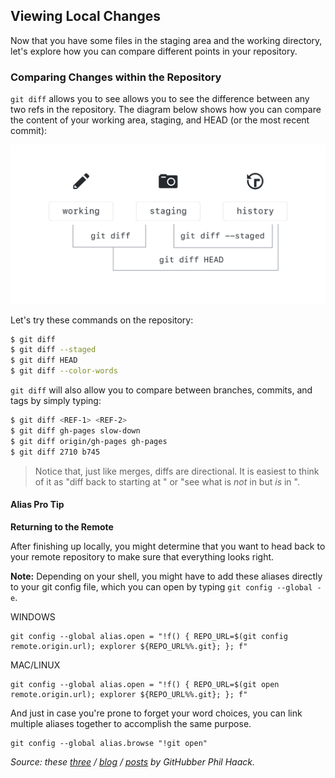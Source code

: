 ## Viewing Local Changes

Now that you have some files in the staging area and the working directory, let's explore how you can compare different points in your repository.

### Comparing Changes within the Repository

`git diff` allows you to see allows you to see the difference between any two refs in the repository. The diagram below shows how you can compare the content of your working area, staging, and HEAD (or the most recent commit):

![Git Diff Options](img/diff-options.png)

Let's try these commands on the repository:

```sh
$ git diff
$ git diff --staged
$ git diff HEAD
$ git diff --color-words
```

`git diff` will also allow you to compare between branches, commits, and tags by simply typing:

```sh
$ git diff <REF-1> <REF-2>
$ git diff gh-pages slow-down
$ git diff origin/gh-pages gh-pages
$ git diff 2710 b745
```

> Notice that, just like merges, diffs are directional. It is easiest to think of it as "diff back to <REF-1> starting at <REF-2>" or "see what is *not* in <REF-1> but *is* in <REF-2>".

#### Alias Pro Tip

**Returning to the Remote**

After finishing up locally, you might determine that you want to head back to your remote repository to make sure that everything looks right.

**Note:** Depending on your shell, you might have to add these aliases directly to your git config file, which you can open by typing `git config --global -e`.

WINDOWS
```
git config --global alias.open = "!f() { REPO_URL=$(git config remote.origin.url); explorer ${REPO_URL%%.git}; }; f"
```

MAC/LINUX
```
git config --global alias.open = "!f() { REPO_URL=$(git open remote.origin.url); explorer ${REPO_URL%%.git}; }; f"
```

And just in case you're prone to forget your word choices, you can link multiple aliases together to accomplish the same purpose.

```
git config --global alias.browse "!git open"
```


*Source: these [three](http://haacked.com/archive/2014/07/28/github-flow-aliases/) / [blog](http://haacked.com/archive/2015/06/29/git-migrate/) /  [posts](http://haacked.com/archive/2017/01/04/git-alias-open-url/) by GitHubber Phil Haack.*
